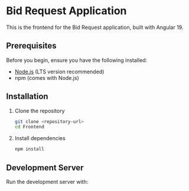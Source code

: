 # Bid Request Application

This is the frontend for the Bid Request application, built with Angular 19.

## Prerequisites

Before you begin, ensure you have the following installed:
- [Node.js](https://nodejs.org/) (LTS version recommended)
- npm (comes with Node.js)

## Installation

1. Clone the repository
   ```bash
   git clone <repository-url>
   cd Frontend
   ```

2. Install dependencies
   ```bash
   npm install
   ```

## Development Server

Run the development server with:
